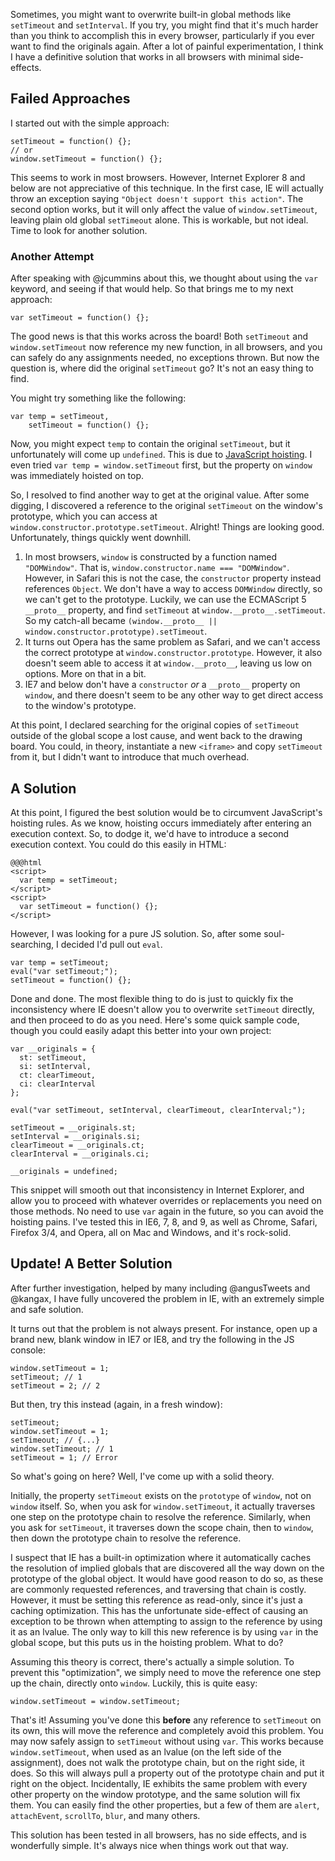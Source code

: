 Sometimes, you might want to overwrite built-in global methods like `setTimeout` and `setInterval`.  If you try, you might find that it's much harder than you think to accomplish this in every browser, particularly if you ever want to find the originals again.  After a lot of painful experimentation, I think I have a definitive solution that works in all browsers with minimal side-effects.

## Failed Approaches

I started out with the simple approach:

    
    setTimeout = function() {};
    // or
    window.setTimeout = function() {};

This seems to work in most browsers.  However, Internet Explorer 8 and below are not appreciative of this technique.  In the first case, IE will actually throw an exception saying `"Object doesn't support this action"`.  The second option works, but it will only affect the value of `window.setTimeout`, leaving plain old global `setTimeout` alone.  This is workable, but not ideal.  Time to look for another solution.

### Another Attempt

After speaking with @jcummins about this, we thought about using the `var` keyword, and seeing if that would help.  So that brings me to my next approach:

    
    var setTimeout = function() {};

The good news is that this works across the board!  Both `setTimeout` and `window.setTimeout` now reference my new function, in all browsers, and you can safely do any assignments needed, no exceptions thrown.  But now the question is, where did the original `setTimeout` go?  It's not an easy thing to find.

You might try something like the following:

    
    var temp = setTimeout,
        setTimeout = function() {};

Now, you might expect `temp` to contain the original `setTimeout`, but it unfortunately will come up `undefined`.  This is due to [JavaScript hoisting](http://www.adequatelygood.com/2010/2/JavaScript-Scoping-and-Hoisting).  I even tried `var temp = window.setTimeout` first, but the property on `window` was immediately hoisted on top.

So, I resolved to find another way to get at the original value.  After some digging, I discovered a reference to the original `setTimeout` on the window's prototype, which you can access at `window.constructor.prototype.setTimeout`.  Alright!  Things are looking good.  Unfortunately, things quickly went downhill.

   1. In most browsers, `window` is constructed by a function named `"DOMWindow"`.  That is, `window.constructor.name === "DOMWindow"`.  However, in Safari this is not the case, the `constructor` property instead references `Object`.  We don't have a way to access `DOMWindow` directly, so we can't get to the prototype.  Luckily, we can use the ECMAScript 5 `__proto__` property, and find `setTimeout` at `window.__proto__.setTimeout`.  So my catch-all became `(window.__proto__ || window.constructor.prototype).setTimeout`.
   2. It turns out Opera has the same problem as Safari, and we can't access the correct prototype at `window.constructor.prototype`.  However, it also doesn't seem able to access it at `window.__proto__`, leaving us low on options.  More on that in a bit.
   3. IE7 and below don't have a `constructor` _or_ a `__proto__` property on `window`, and there doesn't seem to be any other way to get direct access to the window's prototype.

At this point, I declared searching for the original copies of `setTimeout` outside of the global scope a lost cause, and went back to the drawing board.  You could, in theory, instantiate a new `<iframe>` and copy `setTimeout` from it, but I didn't want to introduce that much overhead.

## A Solution

At this point, I figured the best solution would be to circumvent JavaScript's hoisting rules.  As we know, hoisting occurs immediately after entering an execution context.  So, to dodge it, we'd have to introduce a second execution context.  You could do this easily in HTML:

    @@@html
    <script>
      var temp = setTimeout;
    </script>
    <script>
      var setTimeout = function() {};
    </script>

However, I was looking for a pure JS solution.  So, after some soul-searching, I decided I'd pull out `eval`.

    
    var temp = setTimeout;
    eval("var setTimeout;");
    setTimeout = function() {};

Done and done.  The most flexible thing to do is just to quickly fix the inconsistency where IE doesn't allow you to overwrite `setTimeout` directly, and then proceed to do as you need.  Here's some quick sample code, though you could easily adapt this better into your own project:

    
    var __originals = {
      st: setTimeout,
      si: setInterval,
      ct: clearTimeout,
      ci: clearInterval
    };

    eval("var setTimeout, setInterval, clearTimeout, clearInterval;");

    setTimeout = __originals.st;
    setInterval = __originals.si;
    clearTimeout = __originals.ct;
    clearInterval = __originals.ci;

    __originals = undefined;

This snippet will smooth out that inconsistency in Internet Explorer, and allow you to proceed with whatever overrides or replacements you need on those methods.  No need to use `var` again in the future, so you can avoid the hoisting pains.  I've tested this in IE6, 7, 8, and 9, as well as Chrome, Safari, Firefox 3/4, and Opera, all on Mac and Windows, and it's rock-solid.

## Update! A Better Solution

After further investigation, helped by many including @angusTweets and @kangax, I have fully uncovered the problem in IE, with an extremely simple and safe solution.

It turns out that the problem is not always present.  For instance, open up a brand new, blank window in IE7 or IE8, and try the following in the JS console:

    
    window.setTimeout = 1;
    setTimeout; // 1
    setTimeout = 2; // 2

But then, try this instead (again, in a fresh window):

    
    setTimeout;
    window.setTimeout = 1;
    setTimeout; // {...}
    window.setTimeout; // 1
    setTimeout = 1; // Error

So what's going on here?  Well, I've come up with a solid theory.

Initially, the property `setTimeout` exists on the `prototype` of `window`, not on `window` itself.  So, when you ask for `window.setTimeout`, it actually traverses one step on the prototype chain to resolve the reference.  Similarly, when you ask for `setTimeout`, it traverses down the scope chain, then to `window`, then down the prototype chain to resolve the reference.

I suspect that IE has a built-in optimization where it automatically caches the resolution of implied globals that are discovered all the way down on the prototype of the global object.  It would have good reason to do so, as these are commonly requested references, and traversing that chain is costly.  However, it must be setting this reference as read-only, since it's just a caching optimization.  This has the unfortunate side-effect of causing an exception to be thrown when attempting to assign to the reference by using it as an lvalue.  The only way to kill this new reference is by using `var` in the global scope, but this puts us in the hoisting problem.  What to do?

Assuming this theory is correct, there's actually a simple solution.  To prevent this "optimization", we simply need to move the reference one step up the chain, directly onto `window`.  Luckily, this is quite easy:

    
    window.setTimeout = window.setTimeout;

That's it!  Assuming you've done this __before__ any reference to `setTimeout` on its own, this will move the reference and completely avoid this problem.  You may now safely assign to `setTimeout` without using `var`.  This works because `window.setTimeout`, when used as an lvalue (on the left side of the assignment), does not walk the prototype chain, but on the right side, it does.  So this will always pull a property out of the prototype chain and put it right on the object.  Incidentally, IE exhibits the same problem with every other property on the window prototype, and the same solution will fix them.  You can easily find the other properties, but a few of them are `alert`, `attachEvent`, `scrollTo`, `blur`, and many others.

This solution has been tested in all browsers, has no side effects, and is wonderfully simple.  It's always nice when things work out that way.
